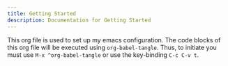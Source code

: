 ```yaml
---
title: Getting Started
description: Documentation for Getting Started
---
```



This org file is used to set up my emacs configuration. The code blocks of this org file
will be executed using `org-babel-tangle`. Thus, to initiate you must use `M-x ^org-babel-tangle` or use the key-binding `C-c C-v t`.

